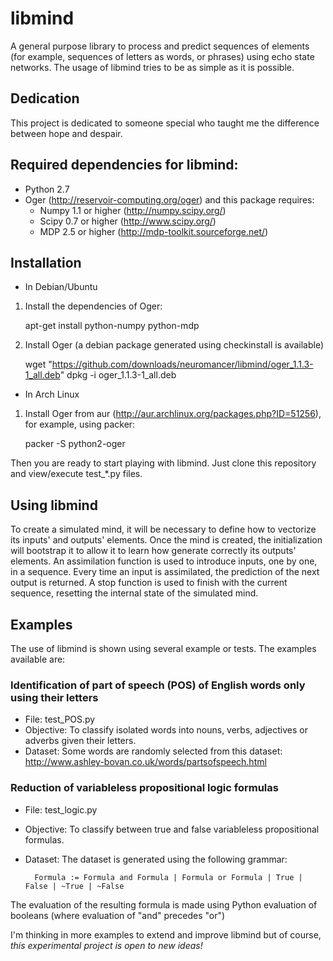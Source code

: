 libmind
=======

A general purpose library to process and predict sequences of elements (for example, sequences 
of letters as words, or phrases) using echo state networks. The usage of libmind tries to be as simple 
as it is possible.

## Dedication
This project is dedicated to someone special who taught me the difference between hope and 
despair.

## Required dependencies for libmind:

* Python 2.7
* Oger                           (http://reservoir-computing.org/oger) 
  and this package requires:
     - Numpy 1.1 or higher       (http://numpy.scipy.org/)   
     - Scipy 0.7 or higher       (http://www.scipy.org/)
     - MDP 2.5 or higher         (http://mdp-toolkit.sourceforge.net/)

## Installation

* In Debian/Ubuntu

1. Install the dependencies of Oger:


    apt-get install python-numpy python-mdp 


2. Install Oger (a debian package generated using checkinstall is available)


    wget "https://github.com/downloads/neuromancer/libmind/oger_1.1.3-1_all.deb"
    dpkg -i oger_1.1.3-1_all.deb


* In Arch Linux

1. Install Oger from aur (http://aur.archlinux.org/packages.php?ID=51256), for example, using packer:

    packer -S python2-oger


Then you are ready to start playing with libmind. Just clone this repository and view/execute 
test_*.py files.


## Using libmind

To create a simulated mind, it will be necessary to define how to vectorize its inputs' and outputs' elements. 
Once the mind is created, the initialization will bootstrap it to allow it to learn how generate
correctly its outputs' elements. An assimilation function is used to introduce inputs, one by one, in a 
sequence. Every time an input is assimilated, the prediction of the next output is returned. 
A stop function is used to finish with the current sequence, resetting the internal state of 
the simulated mind.

## Examples

The use of libmind is shown using several example or tests. The examples available are:

### Identification of part of speech (POS) of English words only using their letters

- File:      test_POS.py
- Objective: To classify isolated words into nouns, verbs, adjectives or adverbs given their letters.
- Dataset: Some words are randomly selected from this dataset: 
           http://www.ashley-bovan.co.uk/words/partsofspeech.html 
           

### Reduction of variableless propositional logic formulas

- File:      test_logic.py
- Objective: To classify between true and false variableless propositional formulas. 
- Dataset:   The dataset is generated using the following grammar:

        Formula := Formula and Formula | Formula or Formula | True | False | ~True | ~False

 The evaluation of the resulting formula is made using Python evaluation of booleans 
 (where evaluation of "and" precedes "or") 


I'm thinking in more examples to extend and improve libmind but of course, *this experimental project is 
open to new ideas!*

